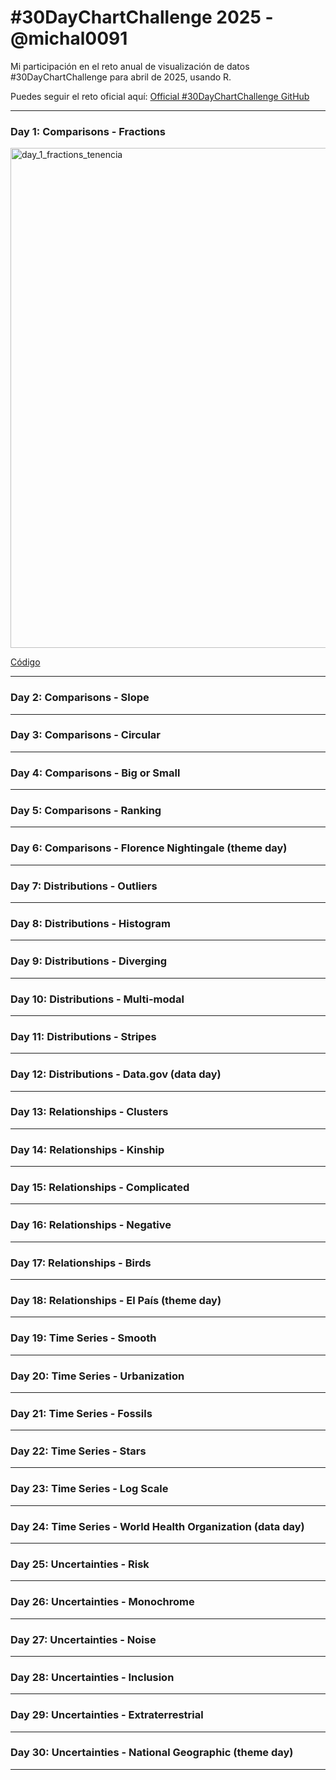 # #30DayChartChallenge 2025 - @michal0091

Mi participación en el reto anual de visualización de datos #30DayChartChallenge para abril de 2025, usando R.

Puedes seguir el reto oficial aquí: [Official #30DayChartChallenge GitHub](https://github.com/30DayChartChallenge/Edition2025)

---

### Day 1: Comparisons - Fractions
<a data-flickr-embed="true" href="https://www.flickr.com/photos/200169402@N03/54424879969/in/dateposted-public/" title="day_1_fractions_tenencia"><img src="https://live.staticflickr.com/65535/54424879969_c7334e0f0f_c.jpg" width="800" height="800" alt="day_1_fractions_tenencia"/></a>

[Código](30DayChartChallenge2025/category_1_comparisons/day_1_fractions)

---

### Day 2: Comparisons - Slope


---

### Day 3: Comparisons - Circular


---

### Day 4: Comparisons - Big or Small


---

### Day 5: Comparisons - Ranking


---

### Day 6: Comparisons - Florence Nightingale (theme day)


---

### Day 7: Distributions - Outliers


---

### Day 8: Distributions - Histogram


---

### Day 9: Distributions - Diverging


---

### Day 10: Distributions - Multi-modal


---

### Day 11: Distributions - Stripes


---

### Day 12: Distributions - Data.gov (data day)


---

### Day 13: Relationships - Clusters


---

### Day 14: Relationships - Kinship


---

### Day 15: Relationships - Complicated


---

### Day 16: Relationships - Negative


---

### Day 17: Relationships - Birds


---

### Day 18: Relationships - El País (theme day)


---

### Day 19: Time Series - Smooth

---

### Day 20: Time Series - Urbanization


---

### Day 21: Time Series - Fossils


---

### Day 22: Time Series - Stars


---

### Day 23: Time Series - Log Scale


---

### Day 24: Time Series - World Health Organization (data day)


---

### Day 25: Uncertainties - Risk


---

### Day 26: Uncertainties - Monochrome


---

### Day 27: Uncertainties - Noise


---

### Day 28: Uncertainties - Inclusion


---

### Day 29: Uncertainties - Extraterrestrial


---

### Day 30: Uncertainties - National Geographic (theme day)


---
